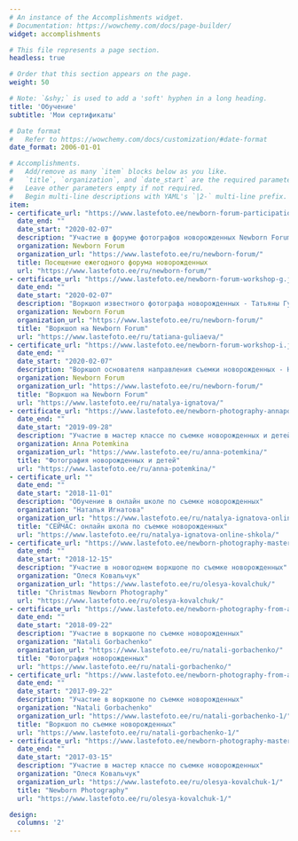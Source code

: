 ```yaml
---
# An instance of the Accomplishments widget.
# Documentation: https://wowchemy.com/docs/page-builder/
widget: accomplishments

# This file represents a page section.
headless: true

# Order that this section appears on the page.
weight: 50

# Note: `&shy;` is used to add a 'soft' hyphen in a long heading.
title: 'Обучение'
subtitle: 'Мои сертификаты'

# Date format
#   Refer to https://wowchemy.com/docs/customization/#date-format
date_format: 2006-01-01

# Accomplishments.
#   Add/remove as many `item` blocks below as you like.
#   `title`, `organization`, and `date_start` are the required parameters.
#   Leave other parameters empty if not required.
#   Begin multi-line descriptions with YAML's `|2-` multi-line prefix.
item:
- certificate_url: "https://www.lastefoto.ee/newborn-forum-participation.jpg"
  date_end: ""
  date_start: "2020-02-07"
  description: "Участие в форуме фотографов новорожденных Newborn Forum"
  organization: Newborn Forum 
  organization_url: "https://www.lastefoto.ee/ru/newborn-forum/"
  title: Посещение ежегодного форума новорожденных
  url: "https://www.lastefoto.ee/ru/newborn-forum/"
- certificate_url: "https://www.lastefoto.ee/newborn-forum-workshop-g.jpg"
  date_end: ""
  date_start: "2020-02-07"
  description: "Воркшоп известного фотографа новорожденных - Татьяны Гуляевой"
  organization: Newborn Forum 
  organization_url: "https://www.lastefoto.ee/ru/newborn-forum/" 
  title: "Воркшоп на Newborn Forum"
  url: "https://www.lastefoto.ee/ru/tatiana-guliaeva/"
- certificate_url: "https://www.lastefoto.ee/newborn-forum-workshop-i.jpg"
  date_end: ""
  date_start: "2020-02-07"
  description: "Воркшоп основателя направления съемки новорожденных - Натальи Игнатовой"
  organization: Newborn Forum 
  organization_url: "https://www.lastefoto.ee/ru/newborn-forum/"
  title: "Воркшоп на Newborn Forum"
  url: "https://www.lastefoto.ee/ru/natalya-ignatova/"
- certificate_url: "https://www.lastefoto.ee/newborn-photography-annapotemkina.jpg"
  date_end: ""
  date_start: "2019-09-28"
  description: "Участие в мастер классе по съемке новорожденных и детей до года"
  organization: Anna Potemkina
  organization_url: "https://www.lastefoto.ee/ru/anna-potemkina/"
  title: "Фотография новорожденных и детей"
  url: "https://www.lastefoto.ee/ru/anna-potemkina/"  
- certificate_url: ""
  date_end: ""
  date_start: "2018-11-01"
  description: "Обучение в онлайн школе по съемке новорожденных"
  organization: "Наталья Игнатова"
  organization_url: "https://www.lastefoto.ee/ru/natalya-ignatova-online-shkola/"
  title: "СЕЙЧАС: онлайн школа по съемке новорожденных"
  url: "https://www.lastefoto.ee/ru/natalya-ignatova-online-shkola/" 
- certificate_url: "https://www.lastefoto.ee/newborn-photography-masterclass-olesya-kovalchuk.jpg"
  date_end: ""
  date_start: "2018-12-15"
  description: "Участие в новогоднем воркшопе по съемке новорожденных"
  organization: "Олеся Ковальчук"
  organization_url: "https://www.lastefoto.ee/ru/olesya-kovalchuk/"
  title: "Christmas Newborn Photography"
  url: "https://www.lastefoto.ee/ru/olesya-kovalchuk/"   
- certificate_url: "https://www.lastefoto.ee/newborn-photography-from-a-to-z.jpg"
  date_end: ""
  date_start: "2018-09-22"
  description: "Участие в воркшопе по съемке новорожденных"
  organization: "Natali Gorbachenko"
  organization_url: "https://www.lastefoto.ee/ru/natali-gorbachenko/"
  title: "Фотография новорожденных"
  url: "https://www.lastefoto.ee/ru/natali-gorbachenko/" 
- certificate_url: "https://www.lastefoto.ee/newborn-photography-from-a-to-z.jpg"
  date_end: ""
  date_start: "2017-09-22"
  description: "Участие в воркшопе по съемке новорожденных"
  organization: "Natali Gorbachenko"
  organization_url: "https://www.lastefoto.ee/ru/natali-gorbachenko-1/" 
  title: "Воркшоп по съемке новорожденных"
  url: "https://www.lastefoto.ee/ru/natali-gorbachenko-1/"  
- certificate_url: "https://www.lastefoto.ee/newborn-photography-masterclass-olesya-kovalchuk.jpg"
  date_end: ""
  date_start: "2017-03-15"
  description: "Участие в мастер классе по съемке новорожденных"
  organization: "Олеся Ковальчук"
  organization_url: "https://www.lastefoto.ee/ru/olesya-kovalchuk-1/"
  title: "Newborn Photography"
  url: "https://www.lastefoto.ee/ru/olesya-kovalchuk-1/"

design:
  columns: '2' 
---
```

